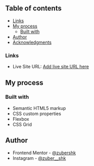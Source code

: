 
## Table of contents

  - [Links](#links)
- [My process](#my-process)
  - [Built with](#built-with)
- [Author](#author)
- [Acknowledgments](#acknowledgments)

### Links

- Live Site URL: [Add live site URL here](https://order-summary-component-challenge-hub-by-zubershk.netlify.app/)

## My process

### Built with

- Semantic HTML5 markup
- CSS custom properties
- Flexbox
- CSS Grid


## Author

- Frontend Mentor - [@zubershk](https://www.frontendmentor.io/profile/zubershk)
- Instagram - [@zuber__shk](https://instagram.com/zuber__shk?utm_medium=copy_link)
